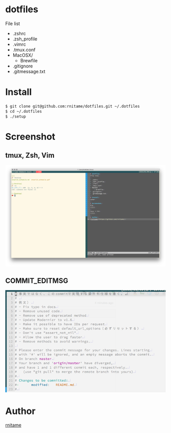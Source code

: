 # dotfiles
File list

- .zshrc
- .zsh\_profile
- .vimrc
- .tmux.conf
- MacOSX/ 
    - Brewfile
- .gitignore
- .gitmessage.txt

# Install

```
$ git clone git@github.com:rnitame/dotfiles.git ~/.dotfiles
$ cd ~/.dotfiles
$ ./setup
```

# Screenshot
## tmux, Zsh, Vim
![](screenshots/screenshot.png)
## COMMIT_EDITMSG 
![](screenshots/commit_editmsg.png)
# Author
[rnitame](https://github.com/rnitame)
